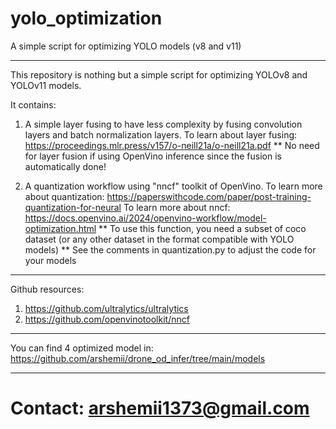 # yolo_optimization
A simple script for optimizing YOLO models (v8 and v11)


--------------------------------
This repository is nothing but a simple script for optimizing YOLOv8 and YOLOv11 models.

It contains:
1. A simple layer fusing to have less complexity by fusing convolution layers and batch normalization layers.
   To learn about layer fusing:          https://proceedings.mlr.press/v157/o-neill21a/o-neill21a.pdf
   ** No need for layer fusion if using OpenVino inference since the fusion is automatically done!
   
3. A quantization workflow using "nncf" toolkit of OpenVino.
   To learn more about quantization:     https://paperswithcode.com/paper/post-training-quantization-for-neural
   To learn more about nncf:             https://docs.openvino.ai/2024/openvino-workflow/model-optimization.html
   ** To use this function, you need a subset of coco dataset (or any other dataset in the format compatible with YOLO models)
   ** See the comments in quantization.py to adjust the code for your models
--------------------------------
Github resources:
1. https://github.com/ultralytics/ultralytics
2. https://github.com/openvinotoolkit/nncf
--------------------------------
You can find 4 optimized model in:
   https://github.com/arshemii/drone_od_infer/tree/main/models

--------------------------------
# Contact: arshemii1373@gmail.com

